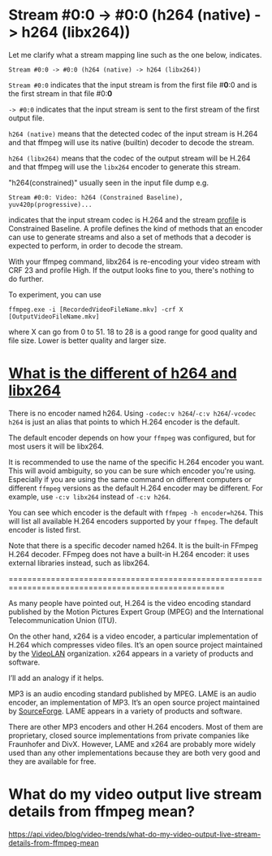 # Stream #0:0 -> #0:0 (h264 (native) -> h264 (libx264))

Let me clarify what a stream mapping line such as the one below, indicates.

```
Stream #0:0 -> #0:0 (h264 (native) -> h264 (libx264))
```

`Stream #0:0` indicates that the input stream is from the first file #**0**:0 and is the first stream in that file #0:**0**

`-> #0:0` indicates that the input stream is sent to the first stream of the first output file.

`h264 (native)` means that the detected codec of the input stream is H.264 and that ffmpeg will use its native (builtin) decoder to decode the stream.

`h264 (libx264)` means that the codec of the output stream will be H.264 and that ffmpeg will use the `libx264` encoder to generate this stream.

"h264(constrained)" usually seen in the input file dump e.g.

```
Stream #0:0: Video: h264 (Constrained Baseline), yuv420p(progressive)...
```

indicates that the input stream codec is H.264 and the stream [profile](https://en.wikipedia.org/wiki/H.264/MPEG-4_AVC#Profiles) is Constrained Baseline. A profile defines the kind of methods that an encoder can use to generate streams and also a set of methods that a decoder is expected to perform, in order to decode the stream.

With your ffmpeg command, libx264 is re-encoding your video stream with CRF 23 and profile High. If the output looks fine to you, there's nothing to do further.

To experiment, you can use

```
ffmpeg.exe -i [RecordedVideoFileName.mkv] -crf X [OutputVideoFileName.mkv]
```

where X can go from 0 to 51. 18 to 28 is a good range for good quality and file size. Lower is better quality and larger size.

# [What is the different of h264 and libx264](https://superuser.com/questions/1587136/what-is-the-different-of-h264-and-libx264)

There is no encoder named h264. Using `-codec:v h264`/`-c:v h264`/`-vcodec h264` is just an alias that points to which H.264 encoder is the default.

The default encoder depends on how your `ffmpeg` was configured, but for most users it will be libx264.

It is recommended to use the name of the specific H.264 encoder you want. This will avoid ambiguity, so you can be sure which encoder you're using. Especially if you are using the same command on different computers or different `ffmpeg` versions as the default H.264 encoder may be different. For example, use `-c:v libx264` instead of `-c:v h264`.

You can see which encoder is the default with `ffmpeg -h encoder=h264`. This will list all available H.264 encoders supported by your `ffmpeg`. The default encoder is listed first.

Note that there is a specific decoder named h264. It is the built-in FFmpeg H.264 decoder. FFmpeg does not have a built-in H.264 encoder: it uses external libraries instead, such as libx264.

====================================================================================================

As many people have pointed out, H.264 is the video encoding standard published by the Motion Pictures Expert Group (MPEG) and the International Telecommunication Union (ITU).

On the other hand, x264 is a video encoder, a particular implementation of H.264 which compresses video files. It’s an open source project maintained by the [VideoLAN](https://www.videolan.org/developers/x264.html) organization. x264 appears in a variety of products and software.

I’ll add an analogy if it helps.

MP3 is an audio encoding standard published by MPEG. LAME is an audio encoder, an implementation of MP3. It’s an open source project maintained by [SourceForge](http://lame.sourceforge.net/). LAME appears in a variety of products and software.

There are other MP3 encoders and other H.264 encoders. Most of them are proprietary, closed source implementations from private companies like Fraunhofer and DivX. However, LAME and x264 are probably more widely used than any other implementations because they are both very good and they are available for free.

# What do my video output live stream details from ffmpeg mean?

https://api.video/blog/video-trends/what-do-my-video-output-live-stream-details-from-ffmpeg-mean

